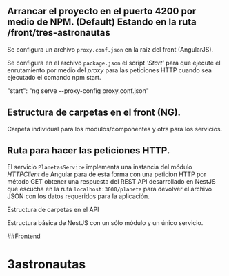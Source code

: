 ## Arrancar el proyecto en el puerto 4200 por medio de NPM. (Default) Estando en la ruta /front/tres-astronautas

Se configura un archivo `proxy.conf.json` en la raíz del front (AngularJS).

Se configura en el archivo `package.json` el script *'Start'* para que ejecute el enrutamiento por medio del *proxy* para las peticiones HTTP cuando sea ejecutado el comando  npm start.

"start": "ng serve --proxy-config proxy.conf.json"

## Estructura de carpetas en el front (NG).

Carpeta individual para los módulos/componentes y otra para los servicios.

## Ruta para hacer las peticiones HTTP. 

El servicio `PlanetasService` implementa una instancia del módulo *HTTPClient* de Angular para de esta forma con una peticion HTTP por método GET obtener una respuesta del REST API desarrollado en NestJS que escucha en la ruta `localhost:3000/planeta` para devolver el archivo JSON con los datos requeridos para la aplicación.


Estructura de carpetas en el API

Estructura básica de NestJS con un sólo módulo y un único servicio.


##Frontend

# 3astronautas
